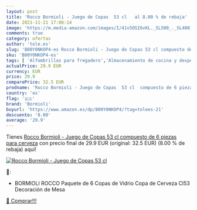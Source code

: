 ```yaml
---
layout: post
title: 'Rocco Bormioli - Juego de Copas  53 cl   al 8.00 % de rebaja'
date: 2021-11-21 17:08:14
image: 'https://m.media-amazon.com/images/I/41v5OSI6vKL._SL500_._SL400_.jpg'
comments: true
category: ofertas
author: 'tole.es'
slug: 'B00Y0NKOP4-es Rocco Bormioli - Juego de Copas 53 cl compuesto de 6...'
sku: 'B00Y0NKOP4-es'
tags: [ 'Alfombrillas para fregadero','Almacenamiento de cocina y despensa','Estantes y soportes para cocina','Hogar y cocina','bormioli','cerveza', ]
actualPrice: 29.9 EUR
currency: EUR
price: 29.9
comparePrice: 32.5 EUR
prodname: 'Rocco Bormioli - Juego de Copas  53 cl  compuesto de 6 piezas  para cerveza'
country: 'es'
flag: '🇪🇸'
brand: 'Bormioli'
buyurl: 'https://www.amazon.es/dp/B00Y0NKOP4/?tag=tolees-21'
descuento: '8.00'
average: '29.9'
---
```


Tienes [Rocco Bormioli - Juego de Copas  53 cl  compuesto de 6 piezas  para cerveza](https://www.amazon.es/dp/B00Y0NKOP4/?tag=tolees-21) con precio final de  29.9 EUR (original: 32.5 EUR) (8.00 %  de rebaja) aqui!

[![Rocco Bormioli - Juego de Copas  53 cl  ](https://m.media-amazon.com/images/I/41v5OSI6vKL._SL500_._SL400_.jpg)](https://www.amazon.es/dp/B00Y0NKOP4/?tag=tolees-21)

🔎:

- BORMIOLI ROCCO Paquete de 6 Copas de Vidrio Copa de Cerveza Cl53 Decoración de Mesa

[🛒 Comprar!!!](https://www.amazon.es/dp/B00Y0NKOP4/?tag=tolees-21)
